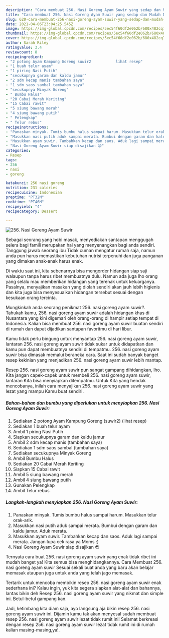 ```yaml
---
description: "Cara membuat 256. Nasi Goreng Ayam Suwir yang sedap dan Mudah Dibuat"
title: "Cara membuat 256. Nasi Goreng Ayam Suwir yang sedap dan Mudah Dibuat"
slug: 620-cara-membuat-256-nasi-goreng-ayam-suwir-yang-sedap-dan-mudah-dibuat
date: 2021-04-06T23:04:25.545Z
image: https://img-global.cpcdn.com/recipes/5ec54f60df2e062b/680x482cq70/256-nasi-goreng-ayam-suwir-foto-resep-utama.jpg
thumbnail: https://img-global.cpcdn.com/recipes/5ec54f60df2e062b/680x482cq70/256-nasi-goreng-ayam-suwir-foto-resep-utama.jpg
cover: https://img-global.cpcdn.com/recipes/5ec54f60df2e062b/680x482cq70/256-nasi-goreng-ayam-suwir-foto-resep-utama.jpg
author: Sarah Riley
ratingvalue: 3.4
reviewcount: 8
recipeingredient:
- "2 potong Ayam Kampung Goreng suwir2           lihat resep"
- "1 buah telur ayam"
- "1 piring Nasi Putih"
- "secukupnya garam dan kaldu jamur"
- "2 sdm kecap manis tambahan saya"
- "1 sdm saos sambal tambahan saya"
- "secukupnya Minyak Goreng"
- " Bumbu Halus"
- "20 Cabai Merah Keriting"
- "15 Cabai rawit"
- "5 siung bawang merah"
- "4 siung bawang putih"
- " Pelengkap"
- " Telur rebus"
recipeinstructions:
- "Panaskan minyak. Tumis bumbu halus sampai harum. Masukkan telur orak-arik."
- "Masukkan nasi putih aduk sampai merata. Bumbui dengan garam dan kaldu jamur. Aduk merata."
- "Masukkan ayam suwir. Tambahkan kecap dan saos. Aduk lagi sampai merata. Jangan lupa cek rasa ya Moms :)"
- "Nasi Goreng Ayam Suwir siap disajikan 😍"
categories:
- Resep
tags:
- 256
- nasi
- goreng

katakunci: 256 nasi goreng 
nutrition: 231 calories
recipecuisine: Indonesian
preptime: "PT32M"
cooktime: "PT46M"
recipeyield: "4"
recipecategory: Dessert

---
```



![256. Nasi Goreng Ayam Suwir](https://img-global.cpcdn.com/recipes/5ec54f60df2e062b/680x482cq70/256-nasi-goreng-ayam-suwir-foto-resep-utama.jpg)

Sebagai seorang yang hobi masak, menyediakan santapan menggugah selera bagi famili merupakan hal yang menyenangkan bagi anda sendiri. Tanggung jawab seorang ibu Tidak cuman mengatur rumah saja, namun anda pun harus memastikan kebutuhan nutrisi terpenuhi dan juga panganan yang dimakan anak-anak harus enak.

Di waktu  saat ini, kita sebenarnya bisa mengorder hidangan siap saji walaupun tanpa harus ribet membuatnya dulu. Namun ada juga lho orang yang selalu mau memberikan hidangan yang terenak untuk keluarganya. Pasalnya, menyajikan masakan yang diolah sendiri akan jauh lebih higienis dan kita juga bisa menyesuaikan hidangan tersebut sesuai dengan kesukaan orang tercinta. 



Mungkinkah anda seorang penikmat 256. nasi goreng ayam suwir?. Tahukah kamu, 256. nasi goreng ayam suwir adalah hidangan khas di Nusantara yang kini digemari oleh orang-orang di hampir setiap tempat di Indonesia. Kalian bisa membuat 256. nasi goreng ayam suwir buatan sendiri di rumah dan dapat dijadikan santapan favoritmu di hari libur.

Kamu tidak perlu bingung untuk menyantap 256. nasi goreng ayam suwir, lantaran 256. nasi goreng ayam suwir tidak sukar untuk didapatkan dan kamu pun dapat membuatnya sendiri di tempatmu. 256. nasi goreng ayam suwir bisa dimasak memalui beraneka cara. Saat ini sudah banyak banget resep kekinian yang menjadikan 256. nasi goreng ayam suwir lebih mantap.

Resep 256. nasi goreng ayam suwir pun sangat gampang dihidangkan, lho. Kita jangan capek-capek untuk membeli 256. nasi goreng ayam suwir, lantaran Kita bisa menyiapkan ditempatmu. Untuk Kita yang hendak mencobanya, inilah cara menyajikan 256. nasi goreng ayam suwir yang lezat yang mampu Kamu buat sendiri.

<!--inarticleads1-->

##### Bahan-bahan dan bumbu yang diperlukan untuk menyiapkan 256. Nasi Goreng Ayam Suwir:

1. Sediakan 2 potong Ayam Kampung Goreng (suwir2)           (lihat resep)
1. Sediakan 1 buah telur ayam
1. Ambil 1 piring Nasi Putih
1. Siapkan secukupnya garam dan kaldu jamur
1. Ambil 2 sdm kecap manis (tambahan saya)
1. Sediakan 1 sdm saos sambal (tambahan saya)
1. Sediakan secukupnya Minyak Goreng
1. Ambil  Bumbu Halus
1. Sediakan 20 Cabai Merah Keriting
1. Siapkan 15 Cabai rawit
1. Ambil 5 siung bawang merah
1. Ambil 4 siung bawang putih
1. Gunakan  Pelengkap
1. Ambil  Telur rebus




<!--inarticleads2-->

##### Langkah-langkah menyiapkan 256. Nasi Goreng Ayam Suwir:

1. Panaskan minyak. Tumis bumbu halus sampai harum. Masukkan telur orak-arik.
1. Masukkan nasi putih aduk sampai merata. Bumbui dengan garam dan kaldu jamur. Aduk merata.
1. Masukkan ayam suwir. Tambahkan kecap dan saos. Aduk lagi sampai merata. Jangan lupa cek rasa ya Moms :)
1. Nasi Goreng Ayam Suwir siap disajikan 😍




Ternyata cara buat 256. nasi goreng ayam suwir yang enak tidak ribet ini mudah banget ya! Kita semua bisa menghidangkannya. Cara Membuat 256. nasi goreng ayam suwir Sesuai sekali buat anda yang baru akan belajar memasak ataupun juga untuk anda yang telah jago memasak.

Tertarik untuk mencoba membikin resep 256. nasi goreng ayam suwir enak sederhana ini? Kalau ingin, yuk kita segera siapkan alat-alat dan bahannya, lantas bikin deh Resep 256. nasi goreng ayam suwir yang nikmat dan simple ini. Betul-betul gampang kan. 

Jadi, ketimbang kita diam saja, ayo langsung aja bikin resep 256. nasi goreng ayam suwir ini. Dijamin kamu tak akan menyesal sudah membuat resep 256. nasi goreng ayam suwir lezat tidak rumit ini! Selamat berkreasi dengan resep 256. nasi goreng ayam suwir lezat tidak rumit ini di rumah kalian masing-masing,ya!.

